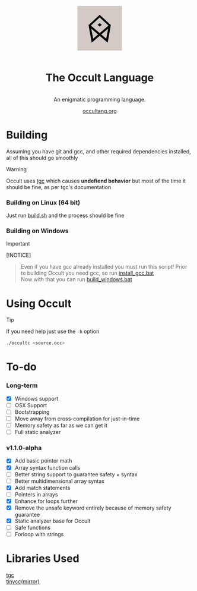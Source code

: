 <div align="center" style="display:grid;place-items:center;">
<p>
    <a href="https://occultlang.org/" target="_blank"><img width="120" src="occult.jpg"></a>
</p>
<h1>The Occult Language</h1>
<p>
An enigmatic programming language.
</p>
<a href="https://occultlang.org/" target="_blank">occultang.org</a>
</div>

# Building
Assuming you have git and gcc, and other required dependencies installed, all of this should go smoothly
> [!WARNING]  
> Occult uses [tgc](https://github.com/orangeduck/tgc) which causes **undefiend behavior** but most of the time it should be fine, as per tgc's documentation
> 
### Building on Linux (64 bit)
Just run [build.sh](https://github.com/occultlang/occult/blob/main/build.sh) and the process should be fine
### Building on Windows
> [!IMPORTANT]
> [!NOTICE]
> > Even if you have gcc already installed you must run this script! 
> Prior to building Occult you need gcc, so run [install_gcc.bat](https://github.com/occultlang/occult/blob/main/install_gcc.bat) <br>
> Now with that you can run [build_windows.bat](https://github.com/occultlang/occult/blob/main/build_windows.bat)

# Using Occult
> [!TIP]
> If you need help just use the `-h` option
```sh
./occultc <source.occ>
```

# To-do

### Long-term
- [x] Windows support
- [ ] OSX Support 
- [ ] Bootstrapping
- [ ] Move away from cross-compilation for just-in-time
- [ ] Memory safety as far as we can get it
- [ ] Full static analyzer

### v1.1.0-alpha
- [X] Add basic pointer math
- [x] Array syntax function calls
- [ ] Better string support to guarantee safety + syntax
- [ ] Better multidimensional array syntax 
- [x] Add match statements
- [ ] Pointers in arrays 
- [x] Enhance for loops further 
- [x] Remove the unsafe keyword entirely because of memory safety guarantee
- [x] Static analyzer base for Occult
- [ ] Safe functions
- [ ] Forloop with strings

# Libraries Used
[tgc](https://github.com/orangeduck/tgc/tree/master) <br>
[tinycc(mirror)](https://github.com/TinyCC/tinycc)
